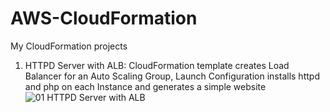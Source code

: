 # AWS-CloudFormation
My CloudFormation projects

01. HTTPD Server with ALB: CloudFormation template creates Load Balancer for an Auto Scaling Group, Launch Configuration installs httpd and php on each Instance
                           and generates a simple website
                           ![01  HTTPD Server with ALB](https://user-images.githubusercontent.com/70897432/134233847-781c67d2-49e2-407b-917f-9c5ac10864eb.jpg)

